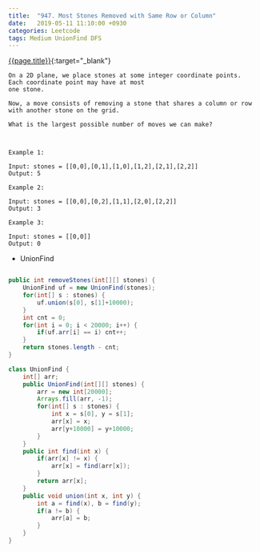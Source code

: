 ```yaml
---
title:  "947. Most Stones Removed with Same Row or Column"
date:   2019-05-11 11:10:00 +0930
categories: Leetcode
tags: Medium UnionFind DFS
---
```


[{{page.title}}](https://leetcode.com/problems/most-stones-removed-with-same-row-or-column/){:target="_blank"}


    On a 2D plane, we place stones at some integer coordinate points.  Each coordinate point may have at most
    one stone.

    Now, a move consists of removing a stone that shares a column or row with another stone on the grid.

    What is the largest possible number of moves we can make?



    Example 1:

    Input: stones = [[0,0],[0,1],[1,0],[1,2],[2,1],[2,2]]
    Output: 5

    Example 2:

    Input: stones = [[0,0],[0,2],[1,1],[2,0],[2,2]]
    Output: 3

    Example 3:

    Input: stones = [[0,0]]
    Output: 0

* UnionFind

```java

public int removeStones(int[][] stones) {
    UnionFind uf = new UnionFind(stones);
    for(int[] s : stones) {
        uf.union(s[0], s[1]+10000);
    }
    int cnt = 0;
    for(int i = 0; i < 20000; i++) {
        if(uf.arr[i] == i) cnt++;
    }
    return stones.length - cnt;
}

class UnionFind {
    int[] arr;
    public UnionFind(int[][] stones) {
        arr = new int[20000];
        Arrays.fill(arr, -1);
        for(int[] s : stones) {
            int x = s[0], y = s[1];
            arr[x] = x;
            arr[y+10000] = y+10000;
        }
    }
    public int find(int x) {
        if(arr[x] != x) {
            arr[x] = find(arr[x]);
        }
        return arr[x];
    }
    public void union(int x, int y) {
        int a = find(x), b = find(y);
        if(a != b) {
            arr[a] = b;
        }
    }
}
```
